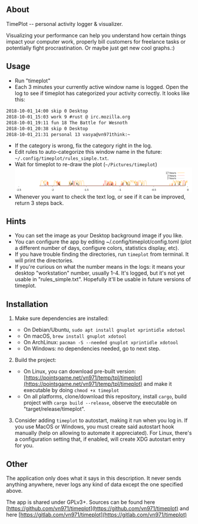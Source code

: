 ## About

TimePlot -- personal activity logger & visualizer.

Visualizing your performance can help you understand how certain things impact your computer work, properly bill customers for freelance tasks or potentially fight procrastination.
Or maybe just get new cool graphs.:)


## Usage

* Run "timeplot"
* Each 3 minutes your currently active window name is logged. Open the log to see if timeplot has categorized your activity correctly. It looks like this:
```
2018-10-01_14:00 skip 0 Desktop
2018-10-01_15:03 work 9 #rust @ irc.mozilla.org
2018-10-01_19:11 fun 18 The Battle for Wesnoth
2018-10-01_20:38 skip 0 Desktop
2018-10-01_21:31 personal 13 vasya@vn971think:~
```
* If the category is wrong, fix the category right in the log.
* Edit rules to auto-categorize this window name in the future: `~/.config/timeplot/rules_simple.txt`.
* Wait for timeplot to re-draw the plot (`~/Pictures/timeplot`)
<img src="docs/png.png" width="800" /><!-- screenshot params: pngcairo 1200,170, 2.9 -->
* Whenever you want to check the text log, or see if it can be improved, return 3 steps back.


## Hints

* You can set the image as your Desktop background image if you like.
* You can configure the app by editing ~/.config/timeplot/config.toml  (plot a different number of days, configure colors, statistics display, etc).
* If you have trouble finding the directories, run `timeplot` from terminal. It will print the directories.
* If you're curious on what the number means in the logs: it means your desktop "workstation" number, usually 1-4. It's logged, but it's not yet usable in "rules_simple.txt". Hopefully it'll be usable in future versions of timeplot.


## Installation

1. Make sure dependencies are installed:
* * On Debian/Ubuntu, `sudo apt install gnuplot xprintidle xdotool`
* * On macOS, `brew install gnuplot xdotool`
* * On ArchLinux: `pacman -S --needed gnuplot xprintidle xdotool`
* * On Windows: no dependencies needed, go to next step.
2. Build the project:
* * On Linux, you can download pre-built version: [https://pointsgame.net/vn971/temp/tpl/timeplot](https://pointsgame.net/vn971/temp/tpl/timeplot)  and make it executable by doing `chmod +x timeplot`
* * On all platforms, clone/download this repository, install `cargo`, build project with `cargo build --release`, observe the executable on "target/release/timeplot".
3. Consider adding `timeplot` to autostart, making it run when you log in. If you use MacOS or Windows, you must create said autostart hook manually (help on allowing to automate it appreciated). For Linux, there's a configuration setting that, if enabled, will create XDG autostart entry for you.


## Other

The application only does what it says in this description. It never sends anything anywhere, never logs any kind of data except the one specified above.

The app is shared under GPLv3+. Sources can be found here [https://github.com/vn971/timeplot](https://github.com/vn971/timeplot) and here [https://gitlab.com/vn971/timeplot](https://gitlab.com/vn971/timeplot)
